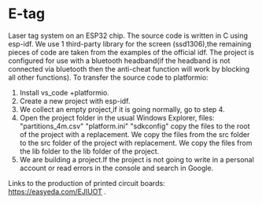 # E-tag
Laser tag system on an ESP32 chip.
The source code is written in C using esp-idf.
We use 1 third-party library for the screen (ssd1306),the remaining pieces of code are taken from the examples of the official idf.
The project is configured for use with a bluetooth headband(if the headband is not connected via bluetooth
then the anti-cheat function will work by blocking all other functions).
To transfer the source code to platformio:
1. Install vs_code +platformio.
2. Create a new project with esp-idf.
3. We collect an empty project,if it is going normally, go to step 4.
4. Open the project folder in the usual Windows Explorer, files:
"partitions_4m.csv"
"platform.ini"
"sdkconfig"
copy the files to the root of the project with a replacement.
We copy the files from the src folder to the src folder of the project with replacement.
We copy the files from the lib folder to the lib folder of the project.
5. We are building a project.If the project is not going to write in a personal account or read errors in the console and search in Google.

Links to the production of printed circuit boards: https://easyeda.com/EJIUOT .
